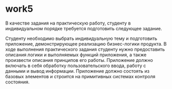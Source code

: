 # work5

В качестве задания на практическую работу, студенту в индивидуальном порядке требуется
подготовить следующее задание.

Студенту необходимо выбрать индивидуальную тему и подготовить приложение,
демонстрирующее реализацию бизнес-логики продукта. В ходе выполнения практического задания
студенту нужно предоставить описания логики и выполняемых функций приложения, а также
произвести описания принципов его работы. Приложение должно включать в себя обработку
пользовательского ввода, работу с данными и вывод информации. Приложение должно состоять из
базовых элементов и строится на примитивных системах контроля состояния. 
